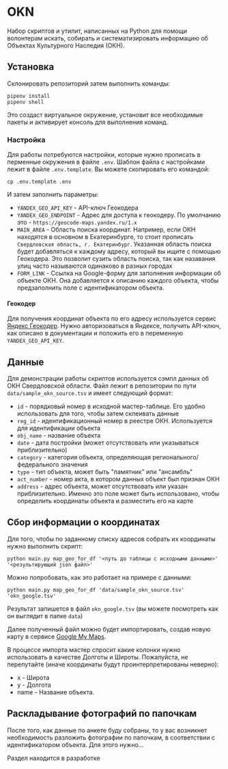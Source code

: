 # OKN
Набор скриптов и утилит, написанных на Python
для помощи волонтерам искать, собирать и систематизировать информацию об Объектах Культурного Наследия (ОКН).

## Установка

Склонировать репозиторий затем выполнить команды:

```shell
pipenv install
pipenv shell
```
Это создаст виртуальное окружение, установит все необходимые пакеты
и активирует консоль для выполнения команд.

### Настройка

Для работы потребуются настройки, которые нужно прописать в перменные окружения в файле `.env`.
Шаблон файла с настройками лежит в файле `.env.template`. Вы можете скопировать его командой:
```shell
cp .env.template .env
```
И затем заполнить параметры:

* `YANDEX_GEO_API_KEY` - API-ключ Геокодера
* `YANDEX_GEO_ENDPOINT` - Адрес для доступа к геокодеру. По умолчанию это - `https://geocode-maps.yandex.ru/1.x`
* `MAIN_AREA` - Область поиска координат. Например, если ОКН находятся в основном в Екатеринбурге, то стоит прописать
  `Свердловская область, г. Екатеринбург`. Указанная область поиска будет добавляться к каждому адресу, который вы ищите с помощью Геокодера.
 Это позволит сузить область поиска, так как назавания улиц часто называются одинаково в разных городах
* `FORM_LINK` - Ссылка на Google-форму для заполнения информации об объекте ОКН.
Она добавляется к описанию каждого объекта, чтобы предзаполнить поле с идентификатором объекта.

#### Геокодер

Для получения координат объекта по его адресу
используется сервис [Яндекс Геокодер](https://yandex.ru/dev/maps/geocoder/).
Нужно авторизоваться в Яндексе, получить API-ключ,
как описано в документации и положить его в переменную `YANDEX_GEO_API_KEY`.

## Данные

Для демонстрации работы скриптов используется сэмпл данных об ОКН Свердловской области.
Файл лежит в репозитории по пути `data/sample_okn_source.tsv` и имеет следующий формат:
* `id` - порядковый номер в исходной мастер-таблице. Его удобно использовать для того, чтобы затем склеивать данные
* `reg_id` - идентификационный номер в реестре ОКН. Используется для идентификации объекта
* `obj_name` - название объекта
* `date` - дата постройки (может отсутствовать или указываться приблизительно)
* `category` - категория объекта, определяющая регионального/федерального значения
* `type` - тип объекта, может быть "памятник" или "ансамбль"
* `act_number` - номер акта, в котором данных объект был признан ОКН
* `address` - адрес объекта, может отсутствовать или указан приблизительно.
  Именно это поле может быть использовано, чтобы определить координаты объекта и разместить его на карте


## Сбор информации о координатах

Для того, чтобы по заданному списку адресов собрать их координаты нужно выполнить скрипт:

```shell
python main.py map_geo_for_df '<путь до таблицы с иcходными данными>' '<результирующий json файл>'
```
Можно попробовать, как это работает на примере с данными:
```shell
python main.py map_geo_for_df 'data/sample_okn_source.tsv' 'okn_google.tsv' 
```
Результат запишется в файл `okn_google.tsv` (вы можете посмотреть как он выглядит в папке `data`)

Далее полученный файл можно будет импортировать, создав новую карту в сервисе [Google My Maps](https://www.google.com/maps/d/?hl=ru).

В процессе импорта мастер спросит какие колонки нужно использовать в качестве Долготы и Широты.
Пожалуйста, не перепутайте (иначе координаты будут проинтерпретированы неверно):
* x - Широта
* y - Долгота
* name - Название объекта.

## Раскладывание фотографий по папочкам

После того, как данные по анкете буду собраны, то у вас возникнет необходимость разложить фотографии по папочкам,
в соответствии с идентификатором объекта. Для этого нужно...

Раздел находится в разработке
